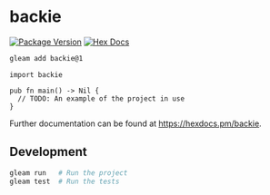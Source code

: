 # backie

[![Package Version](https://img.shields.io/hexpm/v/backie)](https://hex.pm/packages/backie)
[![Hex Docs](https://img.shields.io/badge/hex-docs-ffaff3)](https://hexdocs.pm/backie/)

```sh
gleam add backie@1
```
```gleam
import backie

pub fn main() -> Nil {
  // TODO: An example of the project in use
}
```

Further documentation can be found at <https://hexdocs.pm/backie>.

## Development

```sh
gleam run   # Run the project
gleam test  # Run the tests
```

